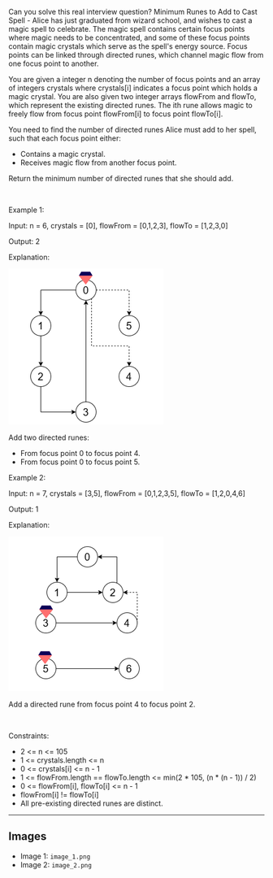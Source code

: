 Can you solve this real interview question? Minimum Runes to Add to Cast Spell - Alice has just graduated from wizard school, and wishes to cast a magic spell to celebrate. The magic spell contains certain focus points where magic needs to be concentrated, and some of these focus points contain magic crystals which serve as the spell's energy source. Focus points can be linked through directed runes, which channel magic flow from one focus point to another.

You are given a integer n denoting the number of focus points and an array of integers crystals where crystals[i] indicates a focus point which holds a magic crystal. You are also given two integer arrays flowFrom and flowTo, which represent the existing directed runes. The ith rune allows magic to freely flow from focus point flowFrom[i] to focus point flowTo[i].

You need to find the number of directed runes Alice must add to her spell, such that each focus point either:

 * Contains a magic crystal.
 * Receives magic flow from another focus point.

Return the minimum number of directed runes that she should add.

 

Example 1:

Input: n = 6, crystals = [0], flowFrom = [0,1,2,3], flowTo = [1,2,3,0]

Output: 2

Explanation: 

![Example 1](./image_1.png)

Add two directed runes:

 * From focus point 0 to focus point 4.
 * From focus point 0 to focus point 5.

Example 2:

Input: n = 7, crystals = [3,5], flowFrom = [0,1,2,3,5], flowTo = [1,2,0,4,6]

Output: 1

Explanation: 

![Example 2](./image_2.png)

Add a directed rune from focus point 4 to focus point 2.

 

Constraints:

 * 2 <= n <= 105
 * 1 <= crystals.length <= n
 * 0 <= crystals[i] <= n - 1
 * 1 <= flowFrom.length == flowTo.length <= min(2 * 105, (n * (n - 1)) / 2)
 * 0 <= flowFrom[i], flowTo[i] <= n - 1
 * flowFrom[i] != flowTo[i]
 * All pre-existing directed runes are distinct.

---

## Images

- Image 1: `image_1.png`
- Image 2: `image_2.png`
